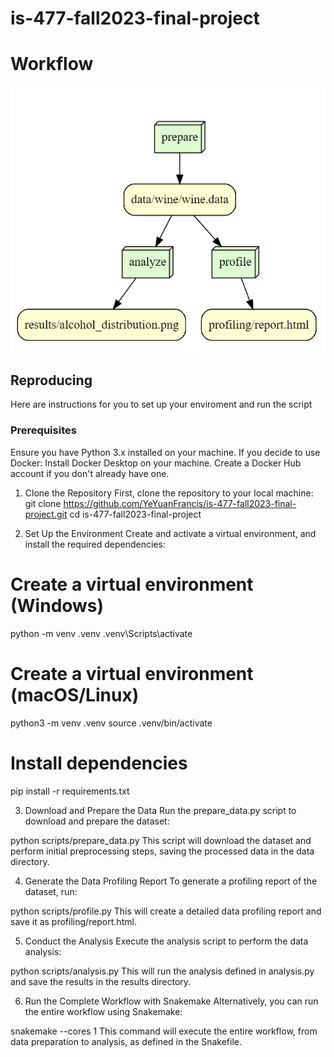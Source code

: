 # is-477-fall2023-final-project
# Workflow
![Workflow Diagram](image.png)
## Reproducing
Here are instructions for you to set up your enviroment and run the script

### Prerequisites

Ensure you have Python 3.x installed on your machine.
If you decide to use Docker:
Install Docker Desktop on your machine.
Create a Docker Hub account if you don't already have one.

1. Clone the Repository
First, clone the repository to your local machine:
git clone https://github.com/YeYuanFrancis/is-477-fall2023-final-project.git
cd is-477-fall2023-final-project

2. Set Up the Environment
Create and activate a virtual environment, and install the required dependencies:

# Create a virtual environment (Windows)
python -m venv .venv
.venv\Scripts\activate

# Create a virtual environment (macOS/Linux)
python3 -m venv .venv
source .venv/bin/activate

# Install dependencies
pip install -r requirements.txt

3. Download and Prepare the Data
Run the prepare_data.py script to download and prepare the dataset:

python scripts/prepare_data.py
This script will download the dataset and perform initial preprocessing steps, saving the processed data in the data directory.

4. Generate the Data Profiling Report
To generate a profiling report of the dataset, run:

python scripts/profile.py
This will create a detailed data profiling report and save it as profiling/report.html.

5. Conduct the Analysis
Execute the analysis script to perform the data analysis:

python scripts/analysis.py
This will run the analysis defined in analysis.py and save the results in the results directory.

6. Run the Complete Workflow with Snakemake
Alternatively, you can run the entire workflow using Snakemake:

snakemake --cores 1
This command will execute the entire workflow, from data preparation to analysis, as defined in the Snakefile.
